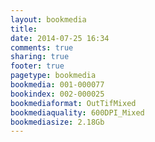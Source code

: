```yaml
---
layout: bookmedia
title:
date: 2014-07-25 16:34
comments: true
sharing: true
footer: true
pagetype: bookmedia 
bookmedia: 001-000077
bookindex: 002-000025
bookmediaformat: OutTifMixed
bookmediaquality: 600DPI_Mixed
bookmediasize: 2.18Gb
---
```

